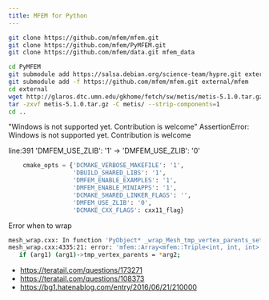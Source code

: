 ```yaml
---
title: MFEM for Python
---
```


```bash
git clone https://github.com/mfem/mfem.git
git clone https://github.com/mfem/PyMFEM.git
git clone https://github.com/mfem/data.git mfem_data

cd PyMFEM
git submodule add https://salsa.debian.org/science-team/hypre.git external/hypre
git submodule add -f https://github.com/mfem/mfem.git external/mfem
cd external
wget http://glaros.dtc.umn.edu/gkhome/fetch/sw/metis/metis-5.1.0.tar.gz
tar -zxvf metis-5.1.0.tar.gz -C metis/ --strip-components=1
cd ..
```

"Windows is not supported yet. Contribution is welcome"
AssertionError: Windows is not supported yet. Contribution is welcome

line:391 'DMFEM_USE_ZLIB': '1' -> 'DMFEM_USE_ZLIB': '0'

```python
    cmake_opts = {'DCMAKE_VERBOSE_MAKEFILE': '1',
                  'DBUILD_SHARED_LIBS': '1',
                  'DMFEM_ENABLE_EXAMPLES': '1',
                  'DMFEM_ENABLE_MINIAPPS': '1',
                  'DCMAKE_SHARED_LINKER_FLAGS': '',
                  'DMFEM_USE_ZLIB': '0',
                  'DCMAKE_CXX_FLAGS': cxx11_flag}
```

Error when to wrap

```bash
mesh_wrap.cxx: In function 'PyObject* _wrap_Mesh_tmp_vertex_parents_set(PyObject*, PyObject*)':
mesh_wrap.cxx:4335:21: error: 'mfem::Array<mfem::Triple<int, int, int> > mfem::Mesh::tmp_vertex_parents' is protected within this context
   if (arg1) (arg1)->tmp_vertex_parents = *arg2;
```

- <https://teratail.com/questions/173271>
- <https://teratail.com/questions/108373>
- <https://bg1.hatenablog.com/entry/2016/06/21/210000>
